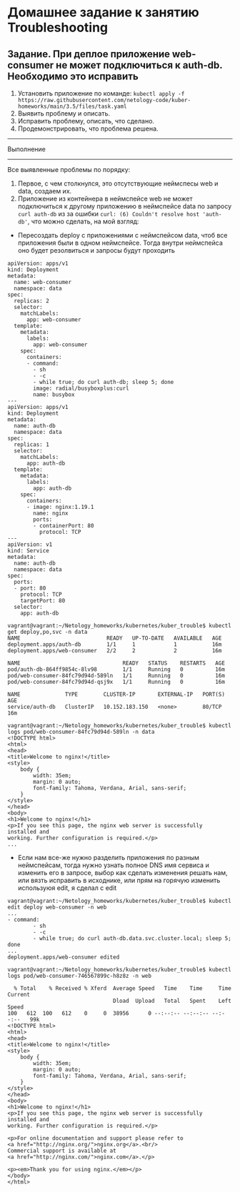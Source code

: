 # Домашнее задание к занятию Troubleshooting

## Задание. При деплое приложение web-consumer не может подключиться к auth-db. Необходимо это исправить
1. Установить приложение по команде:
```` kubectl apply -f https://raw.githubusercontent.com/netology-code/kuber-homeworks/main/3.5/files/task.yaml ````
2. Выявить проблему и описать.
3. Исправить проблему, описать, что сделано.
4. Продемонстрировать, что проблема решена.

***
Выполнение
***

Все выявленные проблемы по порядку:
1. Первое, с чем столкнулся, это отсутствующие неймспесы web и data, создаем их.
2. Приложение из контейнера в неймспейсе web не может подключиться к другому приложению в неймспейсе data по запросу ``curl auth-db`` из за ошибки ``curl: (6) Couldn't resolve host 'auth-db'``, что можно сделать, на мой взгляд:
  * Пересоздать deploy с приложениями с неймспейсом data, чтоб все приложения были в одном неймспейсе. Тогда внутри неймспейса оно будет резолвиться и запросы будут проходить
````
apiVersion: apps/v1
kind: Deployment
metadata:
  name: web-consumer
  namespace: data
spec:
  replicas: 2
  selector:
    matchLabels:
      app: web-consumer
  template:
    metadata:
      labels:
        app: web-consumer
    spec:
      containers:
      - command:
        - sh
        - -c
        - while true; do curl auth-db; sleep 5; done
        image: radial/busyboxplus:curl
        name: busybox
---
apiVersion: apps/v1
kind: Deployment
metadata:
  name: auth-db
  namespace: data
spec:
  replicas: 1
  selector:
    matchLabels:
      app: auth-db
  template:
    metadata:
      labels:
        app: auth-db
    spec:
      containers:
      - image: nginx:1.19.1
        name: nginx
        ports:
        - containerPort: 80
          protocol: TCP
---
apiVersion: v1
kind: Service
metadata:
  name: auth-db
  namespace: data
spec:
  ports:
  - port: 80
    protocol: TCP
    targetPort: 80
  selector:
    app: auth-db

vagrant@vagrant:~/Netology_homeworks/kubernetes/kuber_trouble$ kubectl get deploy,po,svc -n data
NAME                           READY   UP-TO-DATE   AVAILABLE   AGE
deployment.apps/auth-db        1/1     1            1           16m
deployment.apps/web-consumer   2/2     2            2           16m

NAME                                READY   STATUS    RESTARTS   AGE
pod/auth-db-864ff9854c-8lv98        1/1     Running   0          16m
pod/web-consumer-84fc79d94d-589ln   1/1     Running   0          16m
pod/web-consumer-84fc79d94d-qsj9x   1/1     Running   0          16m

NAME              TYPE        CLUSTER-IP       EXTERNAL-IP   PORT(S)   AGE
service/auth-db   ClusterIP   10.152.183.150   <none>        80/TCP    16m

vagrant@vagrant:~/Netology_homeworks/kubernetes/kuber_trouble$ kubectl logs pod/web-consumer-84fc79d94d-589ln -n data
<!DOCTYPE html>
<html>
<head>
<title>Welcome to nginx!</title>
<style>
    body {
        width: 35em;
        margin: 0 auto;
        font-family: Tahoma, Verdana, Arial, sans-serif;
    }
</style>
</head>
<body>
<h1>Welcome to nginx!</h1>
<p>If you see this page, the nginx web server is successfully installed and
working. Further configuration is required.</p>
...
````
  * Если нам все-же нужно разделить приложения по разным неймспейсам, тогда нужно узнать полное DNS имя сервиса и изменить его в запросе, выбор как сделать изменения решать нам, или вязть исправить в исходнике, или прям на горячую изменить используюя edit, я сделал с edit
````
vagrant@vagrant:~/Netology_homeworks/kubernetes/kuber_trouble$ kubectl edit deploy web-consumer -n web
...
- command:
        - sh
        - -c
        - while true; do curl auth-db.data.svc.cluster.local; sleep 5; done
...
deployment.apps/web-consumer edited

vagrant@vagrant:~/Netology_homeworks/kubernetes/kuber_trouble$ kubectl logs pod/web-consumer-746567899c-h8z8z -n web

  % Total    % Received % Xferd  Average Speed   Time    Time     Time  Current
                                 Dload  Upload   Total   Spent    Left  Speed
100   612  100   612    0     0  38956      0 --:--:-- --:--:-- --:--:--   99k
<!DOCTYPE html>
<html>
<head>
<title>Welcome to nginx!</title>
<style>
    body {
        width: 35em;
        margin: 0 auto;
        font-family: Tahoma, Verdana, Arial, sans-serif;
    }
</style>
</head>
<body>
<h1>Welcome to nginx!</h1>
<p>If you see this page, the nginx web server is successfully installed and
working. Further configuration is required.</p>

<p>For online documentation and support please refer to
<a href="http://nginx.org/">nginx.org</a>.<br/>
Commercial support is available at
<a href="http://nginx.com/">nginx.com</a>.</p>

<p><em>Thank you for using nginx.</em></p>
</body>
</html>
````
